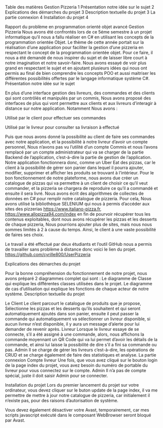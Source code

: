 
Table des matières
Gestion Pizzeria	1
Présentation notre idée sur le sujet	2
Explications des démarches du projet	3
Description textuelle du projet	3
La partie connexion	4
Installation du projet	4



Rapport du problème en programmation orienté objet avancé 
Gestion Pizzeria
Nous avons été confrontés lors de ce 5éme semestre à un projet informatique qu’il nous a fallu réaliser en C# en utilisant les concepts de la programmation orientée Objet.
Le thème de cette année portait sur la réalisation d’une application pour faciliter la gestion d’une pizzeria en respectant le concept de la programmation orientée objet. Pour ce faire, il nous a été demandé de nous inspirer du sujet et de laisser libre court à notre imagination et notre savoir-faire. Nous avons essayé de voir plus grand en respectant le sujet et en ajoutant plusieurs idées qui nous ont permis au final de bien comprendre les concepts POO et aussi maitriser les différentes possibilités offertes par le langage informatique système C#.
Présentation notre idée sur le sujet

En plus d’une interface gestion des livreurs, des commandes et des clients qui sont contrôlés et manipulés par un commis, Nous avons proposé des interfaces de plus qui vont permettre aux clients et aux livreurs d’interagir à distance sur notre application. Notamment Nous avons :  

 
Utilisé par le client pour effectuer ses commandes
 
Utilisé par le livreur pour consulter sa livraison à effectué

Puis que nous avons donné la possibilité au client de faire ses commandes avec notre application, et la possibilité à notre livreur d’avoir un compte personnel, Nous n’avons pas vu l’utilité d’un compte Commis et nous l’avons remplacé par un compte administrateur qui va se charger de la partie Backend de l’application, c’est-à-dire la partie de gestion de l’application. Notre application fonctionnera donc, comme un Uber Eat des pizzas, car le client à la possibilité de gérer son panier dans lequel il pourra ajouter, modifier, supprimer et afficher les produits se trouvant à l’intérieur. Pour le bon fonctionnement de notre plateforme, nous avons due créer un catalogue de pizzas qui va permettre à un client de choisir ce qu’il veut commander, et la pizzeria se chargera de reproduire ce qu’il a commandé et ensuite il sera livré. Nous avons écrit des algorithmes de collectes de données en C# pour remplir notre catalogue de pizzeria. Pour cela, Nous avons utilisé la bibliothèque SELENIUM qui nous à permis d’accéder aux sites des pizzerias https://www.italiano-pizza.fr, https://www.allopizza94.com/index  en fin de pourvoir récupérer tous les contenus exploitables, dont nous avons récupérer les pizzas et les desserts de chaque pizzeria, Nous pourrions ajouter plus de sites, mais nous nous sommes limités à 2 à cause du temps. Ainsi, le client à une vaste possibilité de faires ses choix.

Le travail a été effectué par deux étudiants et l’outil GitHub nous a permis de travailler sans problème à distance donc voici le lien du projet. https://github.com/cyrille800/UserPizzeria



Explications des démarches du projet

Pour la bonne compréhension du fonctionnement de notre projet, nous avons préparé 2 diagrammes complet qui sont : 
Le diagramme de Classe qui explique les différentes classes utilisées dans le projet.
Le diagramme de cas d’utilisation qui explique les fonctions de chaque acteur de notre système.
Description textuelle du projet

Le Client
Le client parcourt le catalogue de produits que je propose, Sélectionne les pizzas et les desserts qu’ils souhaitent et qui seront automatiquement ajoutés dans son panier, ensuite il peut passer la commande qui automatiquement va sélectionner un livreur disponible, si aucun livreur n’est disponible, il y aura un message d’alerte pour lui demander de revenir après.
Livreur
Lorsque le livreur essaye de se connecte, s’il a été assigné à une commande, alors, nous affichons la commande moyennant un QR Code qui va lui permet d’avoir les détails de la commande, et ainsi  lui laisse la possibilité de dire s’il a fini sa commande ou pas.
Admin
Il se charge de gérer les livreurs c’est-à-dire, les opérations de CRUD et se charge également de faire des statistiques et analyse.
La partie connexion
Compte livreur
Une fois, que vous avez cliqué sur le bouton login de la page index du projet, vous avez besoin du numéro de portable du livreur pour vous connectez sur le compte.
	Admin
Il n’a pas de compte spécial, juste il doit saisir Admin pour se connecter. 

Installation du projet
Lors du premier lancement du projet sur votre ordinateur, vous devez cliquer sur le buton update de la page index, il va me permettre de mettre à jour notre catalogue de pizzeria, car initialement il n’existe pas, pour des raisons d’autorisation de système. 
 

Vous devez également désactiver votre Avast, temporairement, car mes scripts javascript exécuté dans le composant WebBrowser seront bloqué par Avast.
